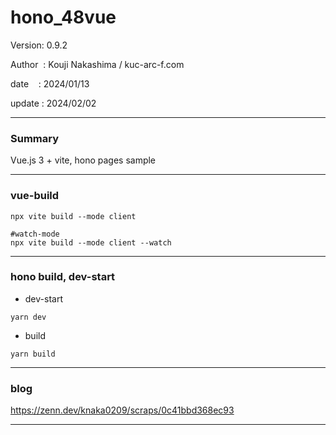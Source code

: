 ﻿# hono_48vue

 Version: 0.9.2

 Author  : Kouji Nakashima / kuc-arc-f.com

 date    : 2024/01/13

 update  : 2024/02/02

***
### Summary

Vue.js 3 + vite, hono pages  sample

***
### vue-build

```
npx vite build --mode client

#watch-mode
npx vite build --mode client --watch
```

***
### hono  build, dev-start

* dev-start

```
yarn dev
```
* build

```
yarn build
```

***
### blog 

https://zenn.dev/knaka0209/scraps/0c41bbd368ec93

***

